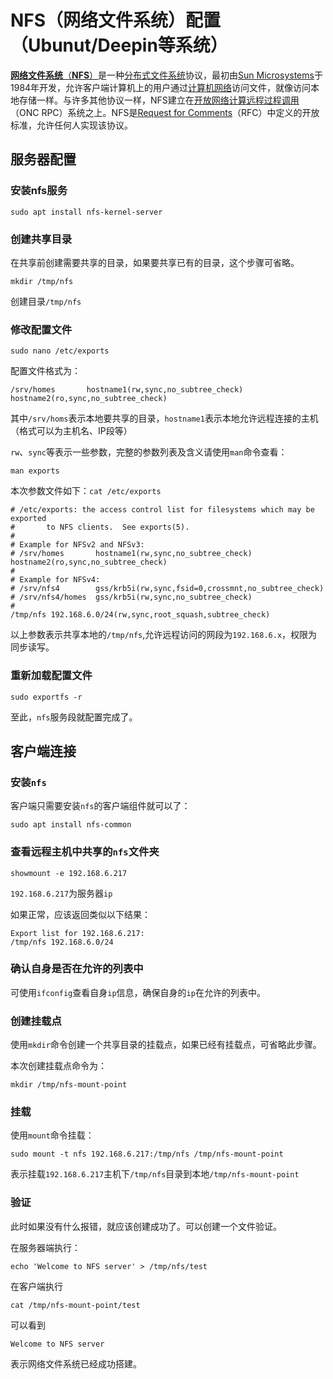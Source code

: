 # NFS（网络文件系统）配置（Ubunut/Deepin等系统）

[**网络文件系统**（**NFS**）](https://en.wikipedia.org/wiki/Network_File_System)是一种[分布式文件系统](https://en.wikipedia.org/wiki/Distributed_file_system)协议，最初由[Sun Microsystems](https://en.wikipedia.org/wiki/Sun_Microsystems)于1984年开发，允许客户端计算机上的用户通过[计算机网络](https://en.wikipedia.org/wiki/Computer_network)访问文件，就像访问本地存储一样。与许多其他协议一样，NFS建立在[开放网络计算远程过程调用](https://en.wikipedia.org/wiki/Open_Network_Computing_Remote_Procedure_Call)（ONC RPC）系统之上。NFS是[Request for Comments](https://en.wikipedia.org/wiki/Request_for_Comments)（RFC）中定义的开放标准，允许任何人实现该协议。

## 服务器配置

### 安装nfs服务

```shell
sudo apt install nfs-kernel-server
```

### 创建共享目录

在共享前创建需要共享的目录，如果要共享已有的目录，这个步骤可省略。

```shell
mkdir /tmp/nfs
```

创建目录`/tmp/nfs`

### 修改配置文件

```shell
sudo nano /etc/exports
```

配置文件格式为：

```
/srv/homes       hostname1(rw,sync,no_subtree_check) hostname2(ro,sync,no_subtree_check)
```

其中`/srv/homs`表示本地要共享的目录，`hostname1`表示本地允许远程连接的主机（格式可以为主机名、IP段等）

`rw`、`sync`等表示一些参数，完整的参数列表及含义请使用`man`命令查看：

```shell
man exports
```

本次参数文件如下：`cat /etc/exports`

```shell
# /etc/exports: the access control list for filesystems which may be exported
#		to NFS clients.  See exports(5).
#
# Example for NFSv2 and NFSv3:
# /srv/homes       hostname1(rw,sync,no_subtree_check) hostname2(ro,sync,no_subtree_check)
#
# Example for NFSv4:
# /srv/nfs4        gss/krb5i(rw,sync,fsid=0,crossmnt,no_subtree_check)
# /srv/nfs4/homes  gss/krb5i(rw,sync,no_subtree_check)
#
/tmp/nfs 192.168.6.0/24(rw,sync,root_squash,subtree_check)
```

以上参数表示共享本地的`/tmp/nfs`,允许远程访问的网段为`192.168.6.x`，权限为同步读写。

### 重新加载配置文件

```shell
sudo exportfs -r
```

至此，`nfs`服务段就配置完成了。

## 客户端连接

### 安装`nfs`

客户端只需要安装`nfs`的客户端组件就可以了：

```shell
sudo apt install nfs-common
```

### 查看远程主机中共享的`nfs`文件夹

```shell
showmount -e 192.168.6.217
```

`192.168.6.217`为服务器`ip`

如果正常，应该返回类似以下结果：

```shell
Export list for 192.168.6.217:
/tmp/nfs 192.168.6.0/24
```

### 确认自身是否在允许的列表中

可使用`ifconfig`查看自身`ip`信息，确保自身的`ip`在允许的列表中。

### 创建挂载点

使用`mkdir`命令创建一个共享目录的挂载点，如果已经有挂载点，可省略此步骤。

本次创建挂载点命令为：

```shell
mkdir /tmp/nfs-mount-point
```

### 挂载

使用`mount`命令挂载：

```shell
sudo mount -t nfs 192.168.6.217:/tmp/nfs /tmp/nfs-mount-point
```

表示挂载`192.168.6.217`主机下`/tmp/nfs`目录到本地`/tmp/nfs-mount-point`

### 验证

此时如果没有什么报错，就应该创建成功了。可以创建一个文件验证。

在服务器端执行：

```shell
echo 'Welcome to NFS server' > /tmp/nfs/test
```

在客户端执行

```shell
cat /tmp/nfs-mount-point/test
```

可以看到

```
Welcome to NFS server
```

表示网络文件系统已经成功搭建。